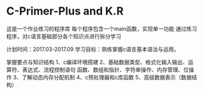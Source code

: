# C-Primer-Plus and K.R

这是一个作业练习的程序库
每个程序包含一个main函数，实现单一功能
通过练习程序，对c语言基础部分各个知识点进行拆分学习

计划时间：2017.03-2017.09
学习目标：熟练掌握c语言基本语法与运用。

掌握要点与知识结构
1、c编译环境搭建
2、基础数据类型、格式化输入输出、运算符、表达式、流程控制语句
函数、数组和指针、字符串操作、内存管理、位操作
3、了解动态内存分配机制
4、c预处理器和c库函数
5、高级数据表示（数据结构）
